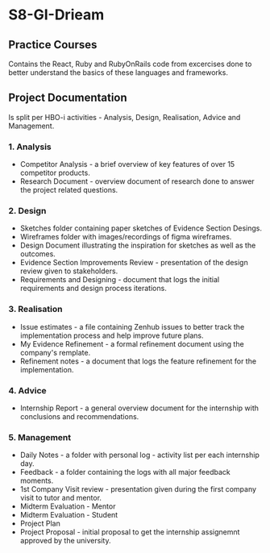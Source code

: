# S8-GI-Drieam

## Practice Courses

  Contains the React, Ruby and RubyOnRails code from excercises done to better understand the basics of these languages and frameworks.
  
## Project Documentation

  Is split per HBO-i activities - Analysis, Design, Realisation, Advice and Management.

### 1. Analysis

- Competitor Analysis - a brief overview of key features of over 15 competitor products.
- Research Document - overview document of research done to answer the project related questions.

### 2. Design

- Sketches folder containing paper sketches of Evidence Section Desings.
- Wireframes folder with images/recordings of figma wireframes.
- Design Document illustrating the inspiration for sketches as well as the outcomes.
- Evidence Section Improvements Review - presentation of the design review given to stakeholders.
- Requirements and Designing - document that logs the initial requirements and design process iterations.

### 3. Realisation

- Issue estimates - a file containing Zenhub issues to better track the implementation process and help improve future plans.
- My Evidence Refinement - a formal refinement document using the company's remplate.
- Refinement notes - a document that logs the feature refinement for the implementation.

### 4. Advice

- Internship Report - a general overview document for the internship with conclusions and recommendations.

### 5. Management

- Daily Notes - a folder with personal log - activity list per each internship day.
- Feedback - a folder containing the logs with all major feedback moments.
- 1st Company Visit review - presentation given during the first company visit to tutor and mentor.
- Midterm Evaluation - Mentor
- Midterm Evaluation - Student
- Project Plan
- Project Proposal - initial proposal to get the internship assignemnt approved by the university.
